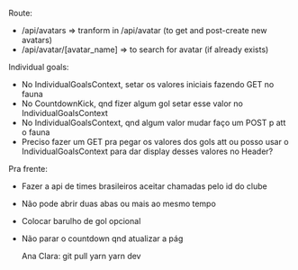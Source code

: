 Route:
- /api/avatars => tranform in /api/avatar (to get and post-create new avatars)
- /api/avatar/[avatar_name] => to search for avatar (if already exists)


Individual goals:
  - No IndividualGoalsContext, setar os valores iniciais fazendo GET no fauna
  - No CountdownKick, qnd fizer algum gol setar esse valor no IndividualGoalsContext
  - No IndividualGoalsContext, qnd algum valor mudar faço um POST p att o fauna
  - Preciso fazer um GET pra pegar os valores dos gols att ou posso usar o IndividualGoalsContext
  para dar display desses valores no Header?


Pra frente:
  - Fazer a api de times brasileiros aceitar chamadas pelo id do clube



- Não pode abrir duas abas ou mais ao mesmo tempo
- Colocar barulho de gol opcional
- Não parar o countdown qnd atualizar a pág



  Ana Clara:
  git pull
  yarn
  yarn dev
